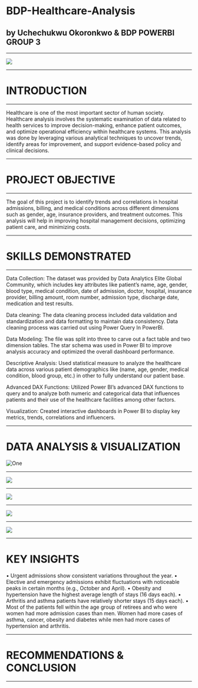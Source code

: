 # BDP-Healthcare-Analysis
## by Uchechukwu Okoronkwo & BDP POWERBI GROUP 3
___
![](Images.png/Hospital_picture.png)
___
# INTRODUCTION
___
Healthcare is one of the most important sector of human society. Healthcare analysis involves the systematic examination of data related to health services to improve decision-making, enhance patient outcomes, and optimize operational efficiency within healthcare systems. This analysis was done by leveraging various analytical techniques to uncover trends, identify areas for improvement, and support evidence-based policy and clinical decisions.
___
# PROJECT OBJECTIVE
___
The goal of this project is to identify trends and correlations in hospital admissions, billing, and medical conditions across different dimensions such as gender, age, insurance providers, and treatment outcomes. This analysis will help in improving hospital management decisions, optimizing patient care, and minimizing costs.
___
# SKILLS DEMONSTRATED
___
Data Collection: The dataset was provided by Data Analytics Elite Global Community, which includes key attributes like patient’s name, age, gender, blood type, medical condition, date of admission, doctor, hospital, insurance provider, billing amount, room number, admission type, discharge date, medication and test results.

Data cleaning: The data cleaning process included data validation and standardization and data formatting to maintain data consistency. Data cleaning process was carried out using Power Query In PowerBI.

Data Modeling: The file was split into three to carve out a fact table and two dimension tables. The star schema was used in Power BI to improve analysis accuracy and optimized the overall dashboard performance.

Descriptive Analysis: Used statistical measure to analyze the healthcare data across various patient demographics like (name, age, gender, medical condition, blood group, etc.) in other to fully understand our patient base. 

Advanced DAX Functions: Utilized Power BI’s advanced DAX functions to query and to analyze both numeric and categorical data that influences patients and their use of the healthcare facilities among other factors. 

Visualization: Created interactive dashboards in Power BI to display key metrics, trends, correlations and influencers.
____
# DATA ANALYSIS & VISUALIZATION

![One](https://github.com/user-attachments/assets/31c51d21-2475-4212-96ea-6b8d882e1d4e)


___
![](Images.png/Healthcare_Analysis1.png)
___
![](Images.png/Healthcare_Analysis2.png)
___
![](Images.png/Healthcar_Analysis3.png)
___
![](Images/Healthcare_Analysis4.png)
___
# KEY INSIGHTS
•	Urgent admissions show consistent variations throughout the year.
•	Elective and emergency admissions exhibit fluctuations with noticeable peaks in certain months (e.g., October and April).
•	Obesity and hypertension have the highest average length of stays (16 days each).
•	Arthritis and asthma patients have relatively shorter stays (15 days each).
•	Most of the patients fell within the age group of retirees and who were women had more admission cases than men.
  Women had more cases of asthma, cancer, obesity and diabetes while men had more cases of hypertension and arthritis.
___  
# RECOMMENDATIONS & CONCLUSION
___














